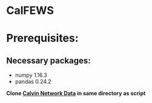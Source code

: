 # CalFEWS

# Prerequisites:

## Necessary packages:
- numpy 1.16.3
- pandas 0.24.2

__Clone [Calvin Network Data](https://github.com/ucd-cws/calvin-network-data/) in same directory as script__
